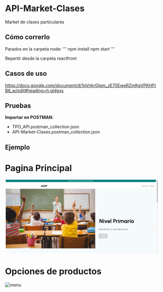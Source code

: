 # API-Market-Clases
Market de clases particulares

## Cómo correrlo

Parados en la carpeta node:
'''
npm install
npm start
'''

Repertir desde la carpeta reactfront

## Casos de uso

https://docs.google.com/document/d/1pVnkrGIqm_zE70EweRZmKgVPKHFtB6_w/edit#heading=h.gjdgxs

## Pruebas

**Importar en POSTMAN**: 
- TPO_API.postman_collection.json
- API-Market-Clases.postman_collection.json

## Ejemplo

# Pagina Principal
![main](https://github.com/Nicko25/Marketplace_FullStack/blob/main/imagenes%20de%20la%20app/chrome_f3pU8LhEgy.png)
# Opciones de productos
![menu]([https://github.com/Nicko25/Marketplace_FullStack/blob/main/imagenes%20de%20la%20app/chrome_f3pU8LhEgy.png](https://github.com/Nicko25/Marketplace_FullStack/blob/main/imagenes%20de%20la%20app/menu.png))
